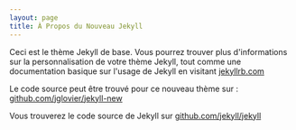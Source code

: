 ```yaml
---
layout: page
title: À Propos du Nouveau Jekyll
---
```


Ceci est le thème Jekyll de base. Vous pourrez trouver plus d'informations sur la personnalisation de votre thème Jekyll, tout comme une documentation basique sur l'usage de Jekyll en visitant [jekyllrb.com](http://jekyllrb.com/)

Le code source peut être trouvé pour ce nouveau thème sur : [github.com/jglovier/jekyll-new](https://github.com/jglovier/jekyll-new)

Vous trouverez le code source de Jekyll sur  [github.com/jekyll/jekyll](https://github.com/jekyll/jekyll)